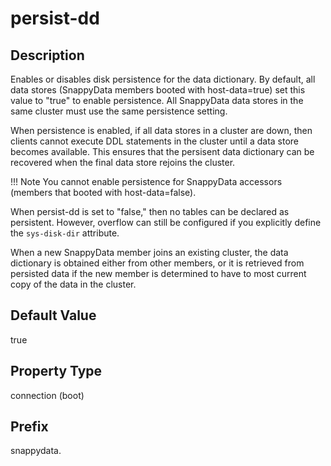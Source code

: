 # persist-dd

## Description

Enables or disables disk persistence for the data dictionary. By default, all data stores (SnappyData members booted with host-data=true) set this value to "true" to enable persistence. All SnappyData data stores in the same cluster must use the same persistence setting.

When persistence is enabled, if all data stores in a cluster are down, then clients cannot execute DDL statements in the cluster until a data store becomes available. This ensures that the persisent data dictionary can be recovered when the final data store rejoins the cluster.


!!! Note 
	You cannot enable persistence for SnappyData accessors (members that booted with host-data=false). </p>

When persist-dd is set to "false," then no tables can be declared as persistent. However, overflow can still be configured if you explicitly define the `sys-disk-dir` attribute.

When a new SnappyData member joins an existing cluster, the data dictionary is obtained either from other members, or it is retrieved from persisted data if the new member is determined to have to most current copy of the data in the cluster.

<!--[Optimizing a System with Disk Stores](../../concepts/tables/persisting_table_data/running_system_with_disk_stores.md#running_system_with_disk_stores) provides more information about starting and shutting down SnappyData clusters that utilize disk stores for persistence.
-->
## Default Value

true

## Property Type

connection (boot)

## Prefix

snappydata.
